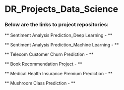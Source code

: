 # DR_Projects_Data_Science




### Below are the links to project repositories:

** Sentiment Analysis Prediction_Deep Learning - **

** Sentiment Analysis Prediction_Machine Learning - **

** Telecom Customer Churn Prediction - **

** Book Recommendation Project - **

** Medical Health Insurance Premium Prediction - **

** Mushroom Class Prediction - **
